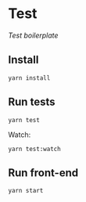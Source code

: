 # Test

*Test boilerplate*

## Install

```
yarn install
```

## Run tests

```
yarn test
```

Watch:

```
yarn test:watch
```

## Run front-end

```
yarn start
```

